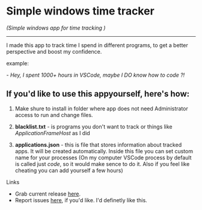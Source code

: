 # Simple windows time tracker
_(Simple windows app for time tracking )_

---

I made this app to track time I spend in different programs, to get a better perspective and boost my confidence.

example:

*- Hey, I spent 1000+ hours in VSCode, maybe I DO know how to code ?!*

## If you'd like to use this appyourself, here's how:
1. Make shure to install in folder where app does not need Administrator access to run and change files.

2. **blacklist.txt** - is programs you don't want to track or things like *ApplicationFrameHost* as I did

3. **applications.json** - this is file that stores information about tracked apps. It will be created automatically. Inside this file you can set custom name for your processes (On my computer VSCode process by default is called just *code*, so it would make sence to do it. Also if you feel like cheating you can add yourself a few hours)


Links
* Grab current release [here](#).
* Report issues [here](#), if you'd like. I'd definetly like this.